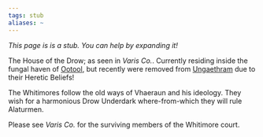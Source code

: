 ```yaml
---
tags: stub
aliases: ~
---
```


*This page is is a stub. You can help by expanding it!*

The House of the Drow; as seen in *Varis Co.*. Currently residing inside the fungal haven of [Ootool](..\Locations%20&%20Holdings\Ootool.md), but recently were removed from [Ungaethram](..\Locations%20&%20Holdings\Ungaethram.md) due to their Heretic Beliefs!

The Whitimores follow the old ways of Vhaeraun and his ideology. They wish for a harmonious Drow Underdark where-from-which they will rule Alaturmen.

Please see *Varis Co.* for the surviving members of the Whitimore court.
